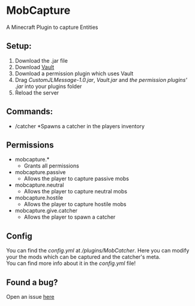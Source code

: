 # MobCapture
A Minecraft Plugin to capture Entities

## Setup:
1. Download the .jar file
2. Download [Vault](https://dev.bukkit.org/projects/vault)
3. Download a permission plugin which uses Vault
4. Drag *CustomJLMessage-1.0.jar*, *Vault.jar* and *the permission plugins' .jar* into your plugins folder
5. Reload the server
## Commands:
* /catcher
    *Spawns a catcher in the players inventory
## Permissions
* mobcapture.*
    * Grants all permissions
* mobcapture.passive
    * Allows the player to capture passive mobs
* mobcapture.neutral
    * Allows the player to capture neutral mobs
* mobcapture.hostile 
    * Allows the player to capture hostile mobs
* mobcapture.give.catcher
    * Allows the player to spawn a catcher  
    
## Config  
You can find the *config.yml* at */plugins/MobCatcher*. Here you can modify your the mods which can be captured and the catcher's meta.  
You can find more info about it in the *config.yml* file!


## Found a bug?

Open an issue [here](https://github.com/Flotares/MobCapture/issues)
